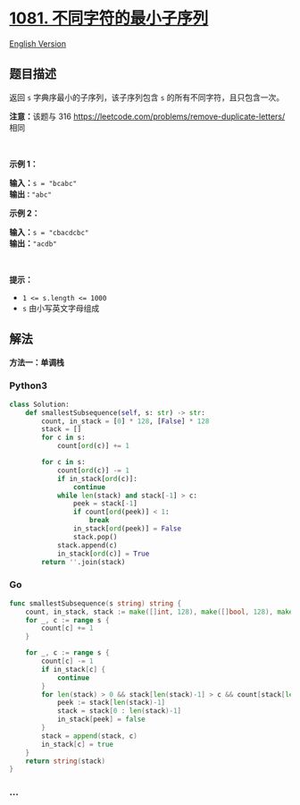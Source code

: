 # [1081. 不同字符的最小子序列](https://leetcode.cn/problems/smallest-subsequence-of-distinct-characters)

[English Version](/solution/1000-1099/1081.Smallest%20Subsequence%20of%20Distinct%20Characters/README_EN.md)

## 题目描述

<!-- 这里写题目描述 -->

<p>返回 <code>s</code> 字典序最小的子序列，该子序列包含 <code>s</code> 的所有不同字符，且只包含一次。</p>

<p><strong>注意：</strong>该题与 316 <a href="https://leetcode.com/problems/remove-duplicate-letters/">https://leetcode.com/problems/remove-duplicate-letters/</a> 相同</p>

<p> </p>

<p><strong>示例 1：</strong></p>

<pre>
<strong>输入：</strong><code>s = "bcabc"</code>
<strong>输出<code>：</code></strong><code>"abc"</code>
</pre>

<p><strong>示例 2：</strong></p>

<pre>
<strong>输入：</strong><code>s = "cbacdcbc"</code>
<strong>输出：</strong><code>"acdb"</code></pre>

<p> </p>

<p><strong>提示：</strong></p>

<ul>
	<li><code>1 <= s.length <= 1000</code></li>
	<li><code>s</code> 由小写英文字母组成</li>
</ul>

## 解法

<!-- 这里可写通用的实现逻辑 -->

**方法一：单调栈**

<!-- tabs:start -->

### **Python3**

<!-- 这里可写当前语言的特殊实现逻辑 -->

```python
class Solution:
    def smallestSubsequence(self, s: str) -> str:
        count, in_stack = [0] * 128, [False] * 128
        stack = []
        for c in s:
            count[ord(c)] += 1

        for c in s:
            count[ord(c)] -= 1
            if in_stack[ord(c)]:
                continue
            while len(stack) and stack[-1] > c:
                peek = stack[-1]
                if count[ord(peek)] < 1:
                    break
                in_stack[ord(peek)] = False
                stack.pop()
            stack.append(c)
            in_stack[ord(c)] = True
        return ''.join(stack)
```

### **Go**

<!-- 这里可写当前语言的特殊实现逻辑 -->

```go
func smallestSubsequence(s string) string {
	count, in_stack, stack := make([]int, 128), make([]bool, 128), make([]rune, 0)
	for _, c := range s {
		count[c] += 1
	}

	for _, c := range s {
		count[c] -= 1
		if in_stack[c] {
			continue
		}
		for len(stack) > 0 && stack[len(stack)-1] > c && count[stack[len(stack)-1]] > 0 {
			peek := stack[len(stack)-1]
			stack = stack[0 : len(stack)-1]
			in_stack[peek] = false
		}
		stack = append(stack, c)
		in_stack[c] = true
	}
	return string(stack)
}
```

### **...**

```

```

<!-- tabs:end -->
